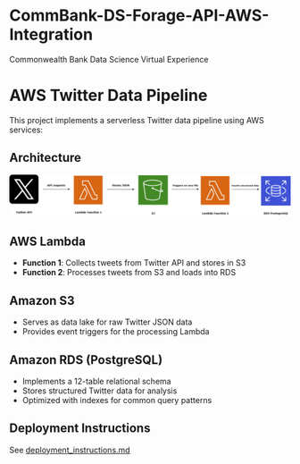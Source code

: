 # CommBank-DS-Forage-API-AWS-Integration
Commonwealth Bank Data Science Virtual Experience

# AWS Twitter Data Pipeline
This project implements a serverless Twitter data pipeline using AWS services:

## Architecture
![Architecture Diagram](AWS%20Lambda%20Functions/model-architecture.drawio.png)

## AWS Lambda
- **Function 1**: Collects tweets from Twitter API and stores in S3
- **Function 2**: Processes tweets from S3 and loads into RDS

## Amazon S3
- Serves as data lake for raw Twitter JSON data
- Provides event triggers for the processing Lambda

## Amazon RDS (PostgreSQL)
- Implements a 12-table relational schema
- Stores structured Twitter data for analysis
- Optimized with indexes for common query patterns

## Deployment Instructions
See [deployment_instructions.md](AWS%20Lambda%20Functions/deployment_instructions.md)
